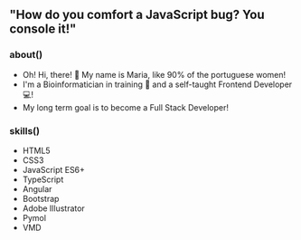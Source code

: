## "How do you comfort a JavaScript bug? You console it!"

### **about()**
- Oh! Hi, there! 👋 My name is Maria, like 90% of the portuguese women!
- I'm a Bioinformatician in training 🧬 and a self-taught Frontend Developer 💻!
- My long term goal is to become a Full Stack Developer!

### **skills()**
- HTML5
- CSS3
- JavaScript ES6+
- TypeScript
- Angular
- Bootstrap
- Adobe Illustrator
- Pymol
- VMD

<!--
- 👀 I’m interested in 
- 💞️ I’m looking to collaborate on ...
- 📫 How to reach me ...

Frontend Development  | Bioinformatics
------------- | -------------
HTML5  | Python3
CSS3  | Pymol
JavaScript ES6+ | VMD
Bootstrap | 
Adobe Illustrator
-->
